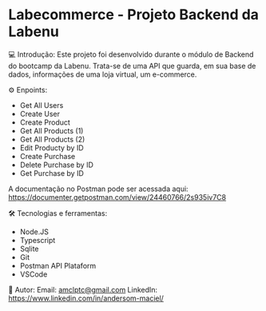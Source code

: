 # Labecommerce - Projeto Backend da Labenu

💻 Introdução:
Este projeto foi desenvolvido durante o módulo de Backend do bootcamp da Labenu.
Trata-se de uma API que guarda, em sua base de dados, informações de uma loja virtual, um e-commerce.
 
⚙ Enpoints:
- Get All Users
- Create User
- Create Product
- Get All Products (1)
- Get All Products (2)
- Edit Producty by ID
- Create Purchase
- Delete Purchase by ID
- Get Purchase by ID

A documentação no Postman pode ser acessada aqui: https://documenter.getpostman.com/view/24460766/2s935iv7C8

🛠 Tecnologias e ferramentas:
- Node.JS
- Typescript
- Sqlite
- Git
- Postman API Plataform
- VSCode

👤 Autor:
Email: amclptc@gmail.com
LinkedIn: https://www.linkedin.com/in/andersom-maciel/

